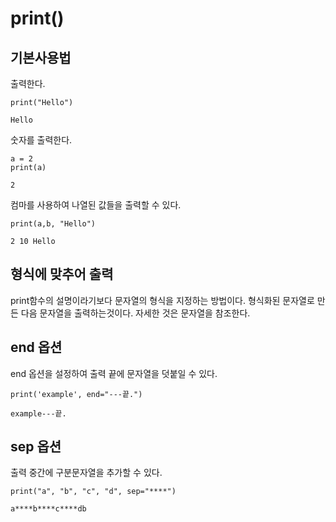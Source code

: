 # print() 
## 기본사용법 
출력한다.
```
print("Hello")
```
```
Hello
```
숫자를 출력한다.
```
a = 2 
print(a)
```
```
2
```
컴마를 사용하여 나열된 값들을 출력할 수 있다.
```
print(a,b, "Hello")
```
```
2 10 Hello
```


## 형식에 맞추어 출력
print함수의 설명이라기보다 문자열의 형식을 지정하는 방법이다. 형식화된 문자열로 만든 다음 문자열을 출력하는것이다. 자세한 것은 문자열을 참조한다. 


## end 옵션
end 옵션을 설정하여 출력 끝에 문자열을 덧붙일 수 있다.

```
print('example', end="---끝.")
```
```
example---끝.
```


## sep 옵션
출력 중간에 구분문자열을 추가할 수 있다.

```
print("a", "b", "c", "d", sep="****")
```

```
a****b****c****db
```